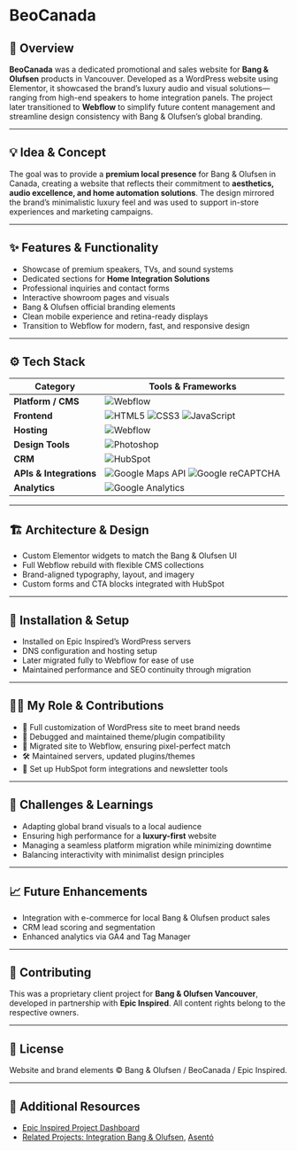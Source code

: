 # **BeoCanada**  

## 🧭 Overview  
**BeoCanada** was a dedicated promotional and sales website for **Bang & Olufsen** products in Vancouver. Developed as a WordPress website using Elementor, it showcased the brand’s luxury audio and visual solutions—ranging from high-end speakers to home integration panels. The project later transitioned to **Webflow** to simplify future content management and streamline design consistency with Bang & Olufsen’s global branding.

---

## 💡 Idea & Concept  
The goal was to provide a **premium local presence** for Bang & Olufsen in Canada, creating a website that reflects their commitment to **aesthetics, audio excellence, and home automation solutions**. The design mirrored the brand’s minimalistic luxury feel and was used to support in-store experiences and marketing campaigns.

---

## ✨ Features & Functionality  
- Showcase of premium speakers, TVs, and sound systems  
- Dedicated sections for **Home Integration Solutions**  
- Professional inquiries and contact forms  
- Interactive showroom pages and visuals  
- Bang & Olufsen official branding elements  
- Clean mobile experience and retina-ready displays  
- Transition to Webflow for modern, fast, and responsive design  

---

## ⚙️ Tech Stack  
| **Category**              | **Tools & Frameworks** |
|---------------------------|------------------------|
| **Platform / CMS**        | ![Webflow](https://img.shields.io/badge/Webflow-4353FF?style=for-the-badge&logo=webflow&logoColor=white) |
| **Frontend**              | ![HTML5](https://img.shields.io/badge/HTML5-E34F26?style=for-the-badge&logo=html5&logoColor=white) ![CSS3](https://img.shields.io/badge/CSS3-1572B6?style=for-the-badge&logo=css3&logoColor=white) ![JavaScript](https://img.shields.io/badge/JavaScript-F7DF1E?style=for-the-badge&logo=javascript&logoColor=black) |
| **Hosting**               | ![Webflow](https://img.shields.io/badge/Webflow-4353FF?style=for-the-badge&logo=webflow&logoColor=white) |
| **Design Tools**          | ![Photoshop](https://img.shields.io/badge/Adobe%20Photoshop-31A8FF?style=for-the-badge&logo=adobephotoshop&logoColor=white) |
| **CRM** | ![HubSpot](https://img.shields.io/badge/HubSpot-FF7A59?style=for-the-badge&logo=hubspot&logoColor=white) |
| **APIs & Integrations**   | ![Google Maps API](https://img.shields.io/badge/Google%20Maps%20API-4285F4?style=for-the-badge&logo=googlemaps&logoColor=white) ![Google reCAPTCHA](https://img.shields.io/badge/Google%20reCAPTCHA-4285F4?style=for-the-badge&logo=google&logoColor=white) |
| **Analytics**             | ![Google Analytics](https://img.shields.io/badge/Analytics-e37400?logo=googleanalytics&logoColor=white&style=for-the-badge) |

---

## 🏗 Architecture & Design  
- Custom Elementor widgets to match the Bang & Olufsen UI  
- Full Webflow rebuild with flexible CMS collections  
- Brand-aligned typography, layout, and imagery  
- Custom forms and CTA blocks integrated with HubSpot  

---

## 🚀 Installation & Setup  
- Installed on Epic Inspired’s WordPress servers  
- DNS configuration and hosting setup  
- Later migrated fully to Webflow for ease of use  
- Maintained performance and SEO continuity through migration  

---

## 🧑‍💻 My Role & Contributions  
- 🎯 Full customization of WordPress site to meet brand needs  
- 🔧 Debugged and maintained theme/plugin compatibility  
- 🧪 Migrated site to Webflow, ensuring pixel-perfect match  
- 🛠️ Maintained servers, updated plugins/themes  
- 💬 Set up HubSpot form integrations and newsletter tools  

---

## 🧗 Challenges & Learnings  
- Adapting global brand visuals to a local audience  
- Ensuring high performance for a **luxury-first** website  
- Managing a seamless platform migration while minimizing downtime  
- Balancing interactivity with minimalist design principles  

---

## 📈 Future Enhancements  
- Integration with e-commerce for local Bang & Olufsen product sales  
- CRM lead scoring and segmentation  
- Enhanced analytics via GA4 and Tag Manager  

---

## 🤝 Contributing  
This was a proprietary client project for **Bang & Olufsen Vancouver**, developed in partnership with **Epic Inspired**. All content rights belong to the respective owners.

---

## 🪪 License  
Website and brand elements © Bang & Olufsen / BeoCanada / Epic Inspired.

---

## 🔗 Additional Resources  
- [Epic Inspired Project Dashboard](../GitHubDashboard.md)  
- [Related Projects: Integration Bang & Olufsen](../IntegrationBangOlufsen.md), [Asentó](../Asento.md)
